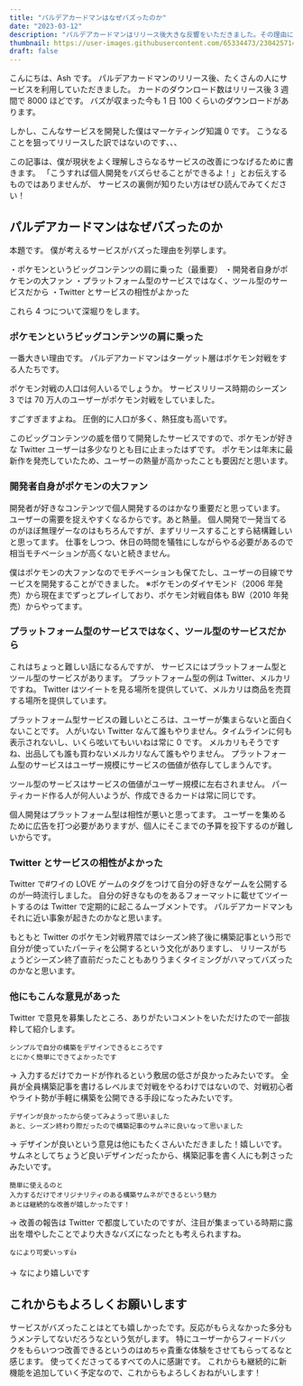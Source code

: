 ```yaml
---
title: "パルデアカードマンはなぜバズったのか"
date: "2023-03-12"
description: "パルデアカードマンはリリース後大きな反響をいただきました。その理由について考察してみました。"
thumbnail: https://user-images.githubusercontent.com/65334473/230425714-f058509c-7ef2-4555-b1f0-1633e71d0ec9.png
draft: false
---
```


こんにちは、Ash です。
パルデアカードマンのリリース後、たくさんの人にサービスを利用していただきました。
カードのダウンロード数はリリース後 3 週間で 8000 ほどです。
バズが収まった今も 1 日 100 くらいのダウンロードがあります。

しかし、こんなサービスを開発した僕はマーケティング知識 0 です。
こうなることを狙ってリリースした訳ではないのです、、、

この記事は、僕が現状をよく理解しさらなるサービスの改善につなげるために書きます。
「こうすれば個人開発をバズらせることができるよ！」とお伝えするものではありませんが、
サービスの裏側が知りたい方はぜひ読んでみてください！

## パルデアカードマンはなぜバズったのか

本題です。
僕が考えるサービスがバズった理由を列挙します。

・ポケモンというビッグコンテンツの肩に乗った（最重要）
・開発者自身がポケモンの大ファン
・プラットフォーム型のサービスではなく、ツール型のサービスだから
・Twitter とサービスの相性がよかった

これら 4 つについて深堀りをします。

### ポケモンというビッグコンテンツの肩に乗った

一番大きい理由です。
パルデアカードマンはターゲット層はポケモン対戦をする人たちです。

ポケモン対戦の人口は何人いるでしょうか。
サービスリリース時期のシーズン 3 では 70 万人のユーザーがポケモン対戦をしていました。

すごすぎますよね。
圧倒的に人口が多く、熱狂度も高いです。

このビッグコンテンツの威を借りて開発したサービスですので、ポケモンが好きな Twitter ユーザーは多少なりとも目に止まったはずです。
ポケモンは年末に最新作を発売していたため、ユーザーの熱量が高かったことも要因だと思います。

### 開発者自身がポケモンの大ファン

開発者が好きなコンテンツで個人開発するのはかなり重要だと思っています。
ユーザーの需要を捉えやすくなるからです。あと熱量。
個人開発で一発当てるのがほぼ無理ゲーなのはもちろんですが、まずリリースすることすら結構難しいと思ってます。
仕事をしつつ、休日の時間を犠牲にしながらやる必要があるので相当モチベーションが高くないと続きません。

僕はポケモンの大ファンなのでモチベーションも保てたし、ユーザーの目線でサービスを開発することができました。
※ポケモンのダイヤモンド（2006 年発売）から現在までずっとプレイしており、ポケモン対戦自体も BW（2010 年発売）からやってます。

### プラットフォーム型のサービスではなく、ツール型のサービスだから

これはちょっと難しい話になるんですが、 サービスにはプラットフォーム型とツール型のサービスがあります。
プラットフォーム型の例は Twitter、メルカリですね。
Twitter はツイートを見る場所を提供していて、メルカリは商品を売買する場所を提供しています。

プラットフォーム型サービスの難しいところは、ユーザーが集まらないと面白くないことです。
人がいない Twitter なんて誰もやりません。タイムラインに何も表示されないし、いくら呟いてもいいねは常に 0 です。
メルカリもそうですね、出品しても誰も買わないメルカリなんて誰もやりません。
プラットフォーム型のサービスはユーザー規模にサービスの価値が依存してしまうんです。

ツール型のサービスはサービスの価値がユーザー規模に左右されません。
パーティカード作る人が何人いようが、作成できるカードは常に同じです。

個人開発はプラットフォーム型は相性が悪いと思ってます。
ユーザーを集めるために広告を打つ必要がありますが、個人にそこまでの予算を投下するのが難しいからです。

### Twitter とサービスの相性がよかった

Twitter で#ワイの LOVE ゲームのタグをつけて自分の好きなゲームを公開するのが一時流行しました。
自分の好きなものをあるフォーマットに載せてツイートするのは Twitter で定期的に起こるムーブメントです。
パルデアカードマンもそれに近い事象が起きたのかなと思います。

もともと Twitter のポケモン対戦界隈ではシーズン終了後に構築記事という形で自分が使っていたパーティを公開するという文化がありますし、
リリースがちょうどシーズン終了直前だったこともありうまくタイミングがハマってバズったのかなと思います。

### 他にもこんな意見があった

Twitter で意見を募集したところ、ありがたいコメントをいただけたので一部抜粋して紹介します。

```
シンプルで自分の構築をデザインできるところです
とにかく簡単にできてよかったです
```

→ 入力するだけでカードが作れるという敷居の低さが良かったみたいです。
全員が全員構築記事を書けるレベルまで対戦をやるわけではないので、対戦初心者やライト勢が手軽に構築を公開できる手段になったみたいです。

```
デザインが良かったから使ってみようって思いました
あと、シーズン終わり際だったので構築記事のサムネに良いなって思いました
```

→ デザインが良いという意見は他にもたくさんいただきました！嬉しいです。
サムネとしてちょうど良いデザインだったから、構築記事を書く人にも刺さったみたいです。

```
簡単に使えるのと
入力するだけでオリジナリティのある構築サムネができるという魅力
あとは継続的な改善が嬉しかったです！
```

→ 改善の報告は Twitter で都度していたのですが、注目が集まっている時期に露出を増やしたことでより大きなバズになったとも考えられますね。

```
なにより可愛いっす👍
```

→ なにより嬉しいです

## これからもよろしくお願いします

サービスがバズったことはとても嬉しかったです。反応がもらえなかった多分もうメンテしてないだろうなという気がします。
特にユーザーからフィードバックをもらいつつ改善できるというのはめちゃ貴重な体験をさせてもらってるなと感じます。
使ってくださってるすべての人に感謝です。
これからも継続的に新機能を追加していく予定なので、これからもよろしくおねがいします！
